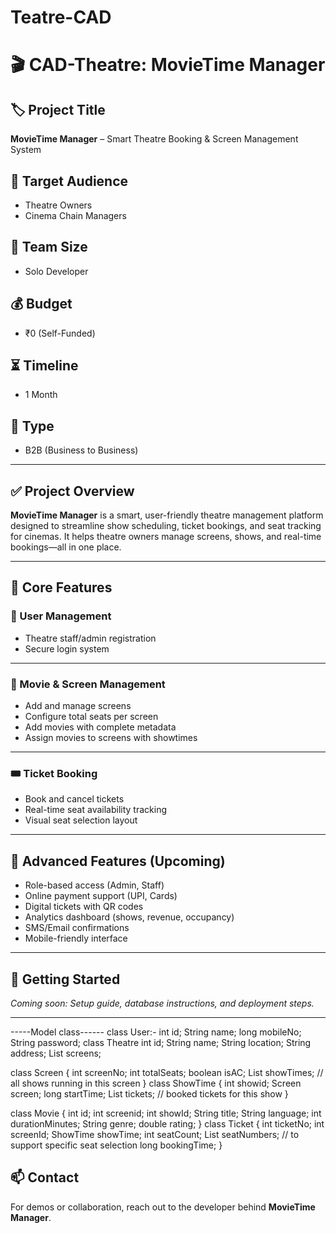# Teatre-CAD

# 🎬 CAD-Theatre: MovieTime Manager

## 🏷️ Project Title
**MovieTime Manager** – Smart Theatre Booking & Screen Management System

## 🎯 Target Audience
- Theatre Owners  
- Cinema Chain Managers

## 👤 Team Size
- Solo Developer

## 💰 Budget
- ₹0 (Self-Funded)

## ⏳ Timeline
- 1 Month

## 🏢 Type
- B2B (Business to Business)

---

## ✅ Project Overview

**MovieTime Manager** is a smart, user-friendly theatre management platform designed to streamline show scheduling, ticket bookings, and seat tracking for cinemas. It helps theatre owners manage screens, shows, and real-time bookings—all in one place.

---

## 🔧 Core Features

### 👤 User Management
- Theatre staff/admin registration  
- Secure login system

---

### 🎥 Movie & Screen Management
- Add and manage screens  
- Configure total seats per screen  
- Add movies with complete metadata  
- Assign movies to screens with showtimes

---

### 🎟️ Ticket Booking
- Book and cancel tickets  
- Real-time seat availability tracking  
- Visual seat selection layout

---

## 🌟 Advanced Features (Upcoming)
- Role-based access (Admin, Staff)  
- Online payment support (UPI, Cards)  
- Digital tickets with QR codes  
- Analytics dashboard (shows, revenue, occupancy)  
- SMS/Email confirmations  
- Mobile-friendly interface  

---

## 🚀 Getting Started
*Coming soon: Setup guide, database instructions, and deployment steps.*

---
-----Model class------
class User:-
    int id;
    String name;
    long mobileNo;
    String password;
class Theatre 
    int id;
    String name;
    String location;
    String address;
    List<Screen> screens;

  
class Screen {
    int screenNo;
    int totalSeats;
    boolean isAC;
    List<ShowTime> showTimes; // all shows running in this screen
}
class ShowTime {
    int showid;
    Screen screen;
    long startTime;
    List<Ticket> tickets; // booked tickets for this show
}

class Movie {
    int id;
    int screenid;
    int showId;
    String title;
    String language;
    int durationMinutes;
    String genre;
    double rating;
}
class Ticket {
    int ticketNo;
    int screenId;
    ShowTime showTime;
    int seatCount;
    List<String> seatNumbers; // to support specific seat selection
    long bookingTime;
}
## 📫 Contact
For demos or collaboration, reach out to the developer behind **MovieTime Manager**.

